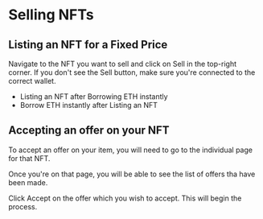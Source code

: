 # Selling NFTs

## Listing an NFT for a Fixed Price

Navigate to the NFT you want to sell and click on Sell in the top-right corner. If you don't see the Sell button, make sure you're connected to the correct wallet.

* Listing an NFT after Borrowing ETH instantly
* Borrow ETH instantly after Listing an NFT

## Accepting an offer on your NFT

To accept an offer on your item, you will need to go to the individual page for that NFT.

Once you're on that page, you will be able to see the list of offers tha have been made.

Click Accept on the offer which you wish to accept. This will begin the process.
